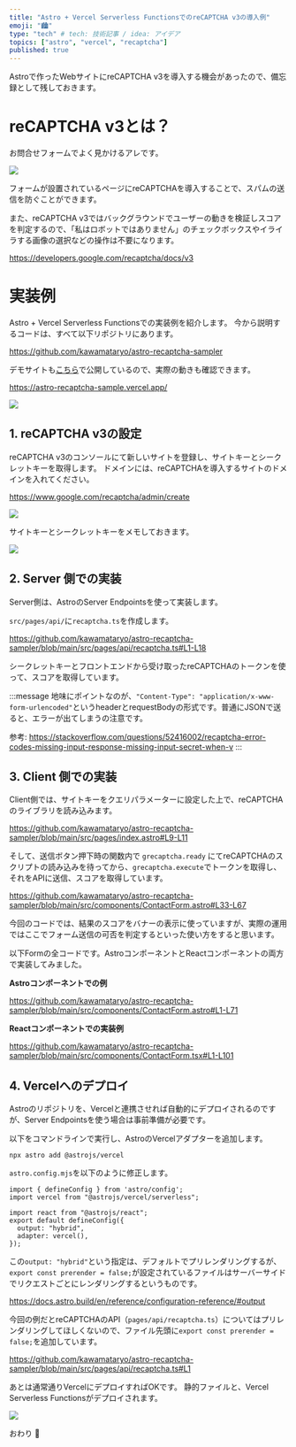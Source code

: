 ```yaml
---
title: "Astro + Vercel Serverless FunctionsでのreCAPTCHA v3の導入例"
emoji: "🏙️"
type: "tech" # tech: 技術記事 / idea: アイデア
topics: ["astro", "vercel", "recaptcha"]
published: true
---
```


Astroで作ったWebサイトにreCAPTCHA v3を導入する機会があったので、備忘録として残しておきます。


# reCAPTCHA v3とは？
お問合せフォームでよく見かけるアレです。

![](/images/2cc787af09ebce/2023-09-07-15-32-08.png)

フォームが設置されているページにreCAPTCHAを導入することで、スパムの送信を防ぐことができます。

また、reCAPTCHA v3ではバックグラウンドでユーザーの動きを検証しスコアを判定するので、「私はロボットではありません」のチェックボックスやイライラする画像の選択などの操作は不要になります。

https://developers.google.com/recaptcha/docs/v3




# 実装例

Astro + Vercel Serverless Functionsでの実装例を紹介します。
今から説明するコードは、すべて以下リポジトリにあります。

https://github.com/kawamataryo/astro-recaptcha-sampler

デモサイトも[こちら](https://astro-recaptcha-sample.vercel.app/)で公開しているので、実際の動きも確認できます。

https://astro-recaptcha-sample.vercel.app/

![](/images/2cc787af09ebce/2023-09-07-15-35-53.png)

## 1. reCAPTCHA v3の設定

reCAPTCHA v3のコンソールにて新しいサイトを登録し、サイトキーとシークレットキーを取得します。
ドメインには、reCAPTCHAを導入するサイトのドメインを入れてください。

https://www.google.com/recaptcha/admin/create

![](/images/2cc787af09ebce/2023-09-07-14-57-40.png)

サイトキーとシークレットキーをメモしておきます。

![](/images/2cc787af09ebce/2023-09-07-14-59-31.png)


## 2. Server 側での実装

Server側は、AstroのServer Endpointsを使って実装します。

`src/pages/api/`に`recaptcha.ts`を作成します。


https://github.com/kawamataryo/astro-recaptcha-sampler/blob/main/src/pages/api/recaptcha.ts#L1-L18

シークレットキーとフロントエンドから受け取ったreCAPTCHAのトークンを使って、スコアを取得しています。

:::message
地味にポイントなのが、`"Content-Type": "application/x-www-form-urlencoded"`というheaderとrequestBodyの形式です。普通にJSONで送ると、エラーが出てしまうの注意です。

参考: https://stackoverflow.com/questions/52416002/recaptcha-error-codes-missing-input-response-missing-input-secret-when-v
:::


## 3. Client 側での実装

Client側では、サイトキーをクエリパラメーターに設定した上で、reCAPTCHAのライブラリを読み込みます。

https://github.com/kawamataryo/astro-recaptcha-sampler/blob/main/src/pages/index.astro#L9-L11

そして、送信ボタン押下時の関数内で `grecaptcha.ready` にてreCAPTCHAのスクリプトの読み込みを待ってから、`grecaptcha.execute`でトークンを取得し、それをAPIに送信、スコアを取得しています。

https://github.com/kawamataryo/astro-recaptcha-sampler/blob/main/src/components/ContactForm.astro#L33-L67

今回のコードでは、結果のスコアをバナーの表示に使っていますが、実際の運用ではここでフォーム送信の可否を判定するといった使い方をすると思います。

以下Formの全コードです。AstroコンポーネントとReactコンポーネントの両方で実装してみました。

**Astroコンポーネントでの例**

https://github.com/kawamataryo/astro-recaptcha-sampler/blob/main/src/components/ContactForm.astro#L1-L71

**Reactコンポーネントでの実装例**

https://github.com/kawamataryo/astro-recaptcha-sampler/blob/main/src/components/ContactForm.tsx#L1-L101


## 4. Vercelへのデプロイ

Astroのリポジトリを、Vercelと連携させれば自動的にデプロイされるのですが、Server Endpointsを使う場合は事前準備が必要です。

以下をコマンドラインで実行し、AstroのVercelアダプターを追加します。

```
npx astro add @astrojs/vercel
```

`astro.config.mjs`を以下のように修正します。

```
import { defineConfig } from 'astro/config';
import vercel from "@astrojs/vercel/serverless";

import react from "@astrojs/react";
export default defineConfig({
  output: "hybrid",
  adapter: vercel(),
});
```

この`output: "hybrid"`という指定は、デフォルトでプリレンダリングするが、`export const prerender = false;`が設定されているファイルはサーバーサイドでリクエストごとにレンダリングするというものです。

https://docs.astro.build/en/reference/configuration-reference/#output

今回の例だとreCAPTCHAのAPI（`pages/api/recaptcha.ts`）についてはプリレンダリングしてほしくないので、ファイル先頭に`export const prerender = false;`を追加しています。

https://github.com/kawamataryo/astro-recaptcha-sampler/blob/main/src/pages/api/recaptcha.ts#L1

あとは通常通りVercelにデプロイすればOKです。
静的ファイルと、Vercel Serverless Functionsがデプロイされます。

![](/images/2cc787af09ebce/2023-09-07-15-24-12.png)

おわり 🚀
